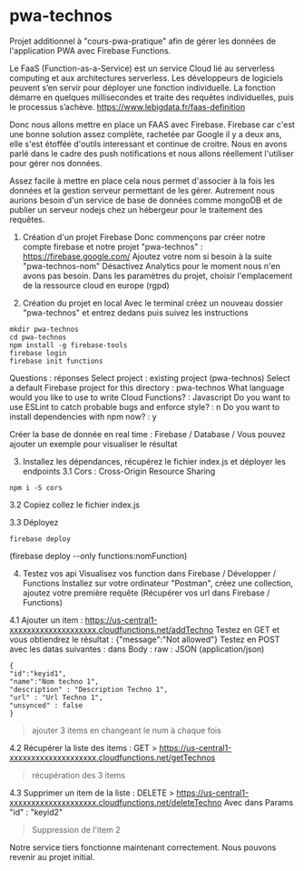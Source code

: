 # pwa-technos
Projet additionnel à "cours-pwa-pratique" afin de gérer les données de l'application PWA avec Firebase Functions.

Le FaaS (Function-as-a-Service) est un service Cloud lié au serverless computing et aux architectures serverless. Les développeurs de logiciels peuvent s’en servir pour déployer une fonction individuelle. La fonction démarre en quelques millisecondes et traite des requêtes individuelles, puis le processus s’achève.
https://www.lebigdata.fr/faas-definition

Donc nous allons mettre en place un FAAS avec Firebase.
Firebase car c'est une bonne solution assez complète, rachetée par Google il y a deux ans, elle s'est étoffée d'outils interessant et continue de croitre. Nous en avons parlé dans le cadre des push notifications et nous allons réellement l'utiliser pour gérer nos données.

Assez facile à mettre en place cela nous permet d'associer à la fois les données et la gestion serveur permettant de les gérer. Autrement nous aurions besoin d'un service de base de données comme mongoDB et de publier un serveur nodejs chez un hébergeur pour le traitement des requêtes.


1. Création d'un projet Firebase
Donc commençons par créer notre compte firebase et notre projet "pwa-technos" : https://firebase.google.com/
Ajoutez votre nom si besoin à la suite "pwa-technos-nom"
Désactivez Analytics pour le moment nous n'en avons pas besoin.
Dans les paramètres du projet, choisir l'emplacement de la ressource cloud en europe (rgpd)

2. Création du projet en local
Avec le terminal créez un nouveau dossier "pwa-technos" et entrez dedans puis suivez les instructions
```
mkdir pwa-technos
cd pwa-technos
npm install -g firebase-tools
firebase login
firebase init functions
```
Questions : réponses
Select project : existing project (pwa-technos)
Select a default Firebase project for this directory : pwa-technos
What language would you like to use to write Cloud Functions? : Javascript
Do you want to use ESLint to catch probable bugs and enforce style? : n
Do you want to install dependencies with npm now? : y

Créer la base de donnée en real time : Firebase / Database / 
Vous pouvez ajouter un exemple pour visualiser le résultat


3. Installez les dépendances, récupérez le fichier index.js et déployer les endpoints
3.1 Cors : Cross-Origin Resource Sharing
```
npm i -S cors
```

3.2 Copiez collez le fichier index.js

3.3 Déployez
```
firebase deploy
```
(firebase deploy --only functions:nomFunction)


4. Testez vos api
Visualisez vos function dans Firebase / Développer / Functions
Installez sur votre ordinateur "Postman", créez une collection, ajoutez votre première requête
(Récupérer vos url dans Firebase / Functions)

4.1 Ajouter un item : https://us-central1-xxxxxxxxxxxxxxxxxxxx.cloudfunctions.net/addTechno
Testez en GET et vous obtiendrez le résultat : {"message":"Not allowed"}
Testez en POST avec les datas suivantes : dans Body : raw : JSON (application/json)
```
{
"id":"keyid1",
"name":"Nom techno 1",
"description" : "Description Techno 1",
"url" : "Url Techno 1",
"unsynced" : false
}
```
> ajouter 3 items en changeant le num à chaque fois


4.2 Récupérer la liste des items : GET > https://us-central1-xxxxxxxxxxxxxxxxxxxx.cloudfunctions.net/getTechnos
> récupération des 3 items


4.3 Supprimer un item de la liste : DELETE > https://us-central1-xxxxxxxxxxxxxxxxxxxx.cloudfunctions.net/deleteTechno
Avec dans Params "id" : "keyid2"
> Suppression de l'item 2


Notre service tiers fonctionne maintenant correctement.
Nous pouvons revenir au projet initial.
